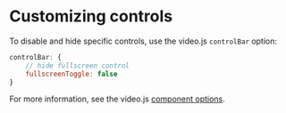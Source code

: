 # Customizing controls

To disable and hide specific controls, use the video.js `controlBar` option:

```javascript
controlBar: {
    // hide fullscreen control
    fullscreenToggle: false
}
```

For more information, see the video.js [component options](https://github.com/videojs/video.js/blob/master/docs/guides/options.md#component-options).
